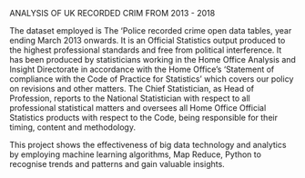 ANALYSIS OF UK RECORDED CRIM FROM 2013 - 2018

The dataset employed is  The ‘Police recorded crime open data tables, year ending March 2013 onwards. It is an Official Statistics output produced to the highest professional standards and free from political interference. It has been produced by statisticians working in the Home Office Analysis and Insight Directorate in accordance with the Home Office’s ‘Statement of compliance with the Code of Practice for Statistics’ which covers our policy on revisions and other matters. The Chief Statistician, as Head of Profession, reports to the National Statistician with respect to all professional statistical matters and oversees all Home Office Official Statistics products with respect to the Code, being responsible for their timing, content and methodology.

This project shows the effectiveness of big data technology and analytics by employing machine learning algorithms, Map Reduce, Python to recognise trends and patterns and gain valuable insights.

